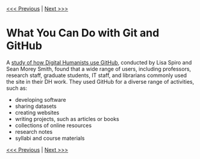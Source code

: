 [<<< Previous](concept.md) | [Next >>>](commandline.md)  

# What You Can Do with Git and GitHub

A [study of how Digital Humanists use GitHub](https://digitalscholarship.files.wordpress.com/2016/07/spirosmithdh2016githubpresentationfinal.pdf), conducted by Lisa Spiro and Sean Morey Smith, found that a wide range of users, including professors, research staff, graduate students, IT staff, and librarians commonly used the site in their DH work. They used GitHub for a diverse range of activities, such as:
- developing software
- sharing datasets
- creating websites
- writing projects, such as articles or books
- collections of online resources
- research notes
- syllabi and course materials


[<<< Previous](concept.md) | [Next >>>](commandline.md)  
